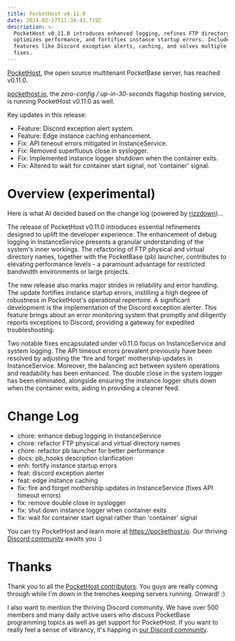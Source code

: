 ```yaml
---
title: PocketHost v0.11.0
date: 2024-02-27T11:34:43.719Z
description: >-
  PocketHost v0.11.0 introduces enhanced logging, refines FTP directory names,
  optimizes performance, and fortifies instance startup errors. Includes new
  features like Discord exception alerts, caching, and solves multiple bug
  fixes.
---
```


[PocketHost](https://github.com/pockethost/pockethost), the open source multitenant PocketBase server, has reached v0.11.0.

[pockethost.io](https://pockethost.io), the _zero-config / up-in-30-seconds_ flagship hosting service, is running PocketHost v0.11.0 as well.

Key updates in this release:

- Feature: Discord exception alert system.
- Feature: Edge instance caching enhancement.
- Fix: API timeout errors mitigated in InstanceService.
- Fix: Removed superfluous close in syslogger.
- Fix: Implemented instance logger shutdown when the container exits.
- Fix: Altered to wait for container start signal, not 'container' signal.

# Overview (experimental)

Here is what AI decided based on the change log (powered by [rizzdown](https://github.com/benallfree/rizzdown))...

The release of PocketHost v0.11.0 introduces essential refinements designed to uplift the developer experience. The enhancement of debug logging in InstanceService presents a granular understanding of the system's inner workings. The refactoring of FTP physical and virtual directory names, together with the PocketBase (pb) launcher, contributes to elevating performance levels - a paramount advantage for restricted bandwidth environments or large projects.

The new release also marks major strides in reliability and error handling. The update fortifies instance startup errors, instilling a high degree of robustness in PocketHost's operational repertoire. A significant development is the implementation of the Discord exception alerter. This feature brings about an error monitoring system that promptly and diligently reports exceptions to Discord, providing a gateway for expedited troubleshooting.

Two notable fixes encapsulated under v0.11.0 focus on InstanceService and system logging. The API timeout errors prevalent previously have been resolved by adjusting the 'fire and forget' mothership updates in InstanceService. Moreover, the balancing act between system operations and readability has been enhanced. The double close in the system logger has been eliminated, alongside ensuring the instance logger shuts down when the container exits, aiding in providing a cleaner feed.

# Change Log

- chore: enhance debug logging in InstanceService
- chore: refactor FTP physical and virtual directory names
- chore: refactor pb launcher for better performance
- docs: pb_hooks description clarification
- enh: fortify instance startup errors
- feat: discord exception alerter
- feat: edge instance caching
- fix: fire and forget mothership updates in InstanceService (fixes API timeout errors)
- fix: remove double close in syslogger
- fix: shut down instance logger when container exits
- fix: wait for container start signal rather than 'container' signal

You can try PocketHost and learn more at https://pockethost.io. Our thriving [Discord community](https://discord.gg/HsSjcuPRWX) awaits you :)

# Thanks

Thank you to all the [PocketHost contributors](https://github.com/pockethost/pockethost/graphs/contributors). You guys are really coming through while I'm down in the trenches keeping servers running. Onward! :)

I also want to mention the thriving Discord community. We have over 500 members and many daily active users who discuss PocketBase programming topics as well as get support for PocketHost. If you want to really feel a sense of vibrancy, it's happing in [our Discord community](https://discord.gg/HsSjcuPRWX).
